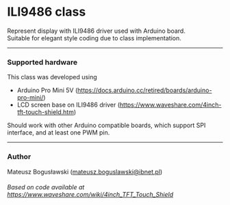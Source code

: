 # ILI9486 class
Represent display with ILI9486 driver used with Arduino board. \
Suitable for elegant style coding due to class implementation.
___
### Supported hardware
This class was developed using
- Arduino Pro Mini 5V (https://docs.arduino.cc/retired/boards/arduino-pro-mini/)
- LCD screen base on ILI9486 driver (https://www.waveshare.com/4inch-tft-touch-shield.htm)

Should work with other Arduino compatible boards, which support SPI interface, and at least one PWM pin.
___
### Author
Mateusz Bogusławski (mateusz.boguslawski@ibnet.pl)
###### Based on code available at https://www.waveshare.com/wiki/4inch_TFT_Touch_Shield 
